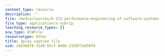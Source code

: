 ```yaml
---
content_type: resource
description: ''
file: /media/courses/6-172-performance-engineering-of-software-systems-fall-2018/cb638d7831d955cf9e6b2330f7a950fd_L1ung0wil9Y.vtt
file_type: application/x-subrip
learning_resource_types: []
ocw_type: OCWFile
resourcetype: Other
title: 3play caption file
uid: cb638d78-31d9-55cf-9e6b-2330f7a950fd
---
```

